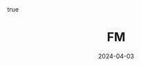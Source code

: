 ---
order: 10
title: FM
date: 2024-04-03
categories: [Research Interest, Recommender System]
tags: [Paper Review, Data Mining, Recommender System, Collaborative Filtering, Latent Factor Model, Implicit Feedback, Hybrid Approach]
math: true
description: >-
    <ul type="square">
    <li><strong>Title</strong>: <a href="https://ieeexplore.ieee.org/abstract/document/5694074?casa_token=PxTxcXYbSBEAAAAA:94LVL0iDWaWBXagioWFO-JagI4rp2mGkpcl-agJtPsKwhs7WhMS-f5mitp-OrI5z8M2bcAUrzLBR"><code>Factorization Machines</code></a></li>
    <li><strong>Publisher</strong>: <em>ICDM</em></li>
    <li><strong>Published</strong>: <em>2010</em></li>
    <li><strong>Data Set</strong>:
        <ul>
        <li><code><a href="https://www.kaggle.com/datasets/netflix-inc/netflix-prize-data">Netflix Prize</a></code></li>
        <li><code><a href="https://www.kde.cs.uni-kassel.de/wp-content/uploads/ws/dc09/dataset.html">ECML/PKDD Discovery Challenge 2009</a></code></li>
        </ul>
    </li>
    </ul>
image:
    path: /_post_refer_img/RecommenderSystem/Thumbnail.jpg
---